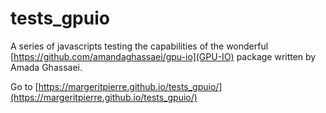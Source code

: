 # tests_gpuio

A series of javascripts testing the capabilities of the wonderful [https://github.com/amandaghassaei/gpu-io](GPU-IO) package written by Amada Ghassaei.

Go to [https://margeritpierre.github.io/tests_gpuio/](https://margeritpierre.github.io/tests_gpuio/)
